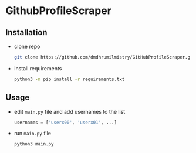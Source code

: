 # GithubProfileScraper

## Installation

- clone repo

  ```bash
  git clone https://github.com/dmdhrumilmistry/GitHubProfileScraper.git
  ```

- install requirements

  ```bash
  python3 -m pip install -r requirements.txt
  ```

## Usage

- edit `main.py` file and add usernames to the list

  ```python
  usernames = ['userx00', 'userx01', ...]
  ```

- run `main.py` file

  ```bash
  python3 main.py
  ```
